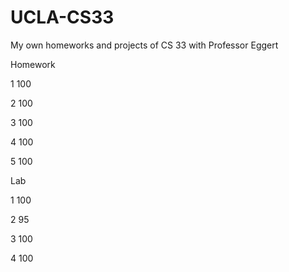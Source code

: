 # UCLA-CS33
My own homeworks and projects of CS 33 with Professor Eggert


Homework 

1        100

2        100

3        100

4        100

5        100


Lab 

1        100

2        95

3        100

4        100
